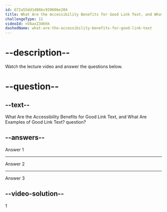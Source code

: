 ```yaml
---
id: 672a55dd1d86bc939606e204
title: What Are the Accessibility Benefits for Good Link Text, and What Are Examples of Good Link Text?
challengeType: 11
videoId: nVAaxZ34khk
dashedName: what-are-the-accessibility-benefits-for-good-link-text
---
```


# --description--

Watch the lecture video and answer the questions below.

# --question--

## --text--

What Are the Accessibility Benefits for Good Link Text, and What Are Examples of Good Link Text? question?

## --answers--

Answer 1

---

Answer 2

---

Answer 3

## --video-solution--

1
